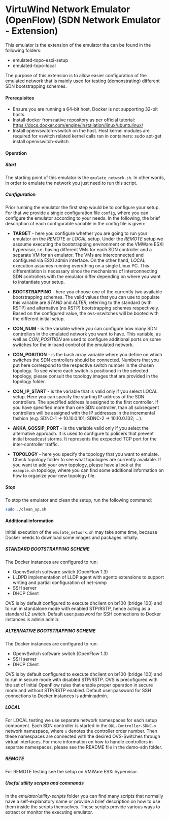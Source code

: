 VirtuWind Network Emulator (OpenFlow) (SDN Network Emulator - Extension)
===============================

This emulator is the extension of the emulator tha can be found in the following folders:
* emulated-topo-esxi-setup
* emulated-topo-local

The purpose of this extension is to allow easier configuration of the emulated network that is mainly used for testing (demonstrating) 
different SDN bootstrapping schemes. 

#### Prerequisites
  * Ensure you are running a 64-bit host, Docker is not supporting 32-bit hosts
  * Install docker from native repository as per official tutorial:
    https://docs.docker.com/engine/installation/linux/ubuntulinux/
  * Install openvswitch-vswitch on the host. Host kernel modules are required for vswitch related kernel calls ran in containers:
    sudo apt-get install openvswitch-switch
    
#### Operation

##### Start
The starting point of this emulator is the `emulate_network.sh`. In other words, in order to emulate the network you just
need to run this script. 

##### Configuration
Prior running the emulator the first step would be to configure your setup.
For that we provide a single configuration file `config`, where you can configure the emulator according to your needs.
In the following, the brief description of each configurable variable in the config file is given:

* **TARGET** - here you configure whether you are going to run your emulator on the *REMOTE* or *LOCAL* setup. Under the *REMOTE* 
 setup we asssume executing the bootstrapping environment on the VMWare ESXI hypervisor, i.e. having different VMs for each 
 SDN controller and a separate VM for an emulator. The VMs are interconnected and configured via ESXI admin interface.
 On the other hand, *LOCAL* execution assumes running everything on a single Linux PC. 
 This differentiation is necessary since the mechanisms of interconnecting SDN controllers with the emulator differ 
 depending on where you want to instantiate your setup.
 
* **BOOTSTRAPPING** - here you choose one of the currently two available bootstrapping schemes.
 The valid values that you can use to populate this variable are *STAND* and *ALTER*, referring to the standard 
 (with RSTP) and alternative (no RSTP) bootstrapping schemes respectively. Based on the configured value, the 
 ovs-vswitches will be booted with the different initial setup.
 
* **CON_NUM** - is the variable where you can configure how many SDN controllers in the emulated network you want to have.
 This variable, as well as  *CON_POSITION* are used to configure additional ports on some switches for the in-band control
 of the emulated network.

* **CON_POSITION** - is the bash array variable where you define on which switches the SDN controllers should be connected.
 Numbers that you put here correspond to the respective switch number in the chosen topology. To see where each switch is
 positioned in the selected topology, please consult the topology images that are provided in the topology folder.
 
* **CON_IP_START** - is the variable that is valid only if you select LOCAL setup. Here you can specify the starting IP
 address of the SDN controllers. The specified address is assigned to the first controller. If you have specified more than 
 one SDN controller, than all subsequent controllers will be assigned with the IP addresses in the incremental fashion 
 (e.g. SDNC-1 -> 10.10.0.101; SDNC-2 -> 10.10.0.102; ...).
 
* **AKKA_GOSSIP_PORT** - is the variable valid only if you select the alternative approach. It is used to configure tc policers
that prevent initial broadcast storms. It represents the excpected TCP port for the inter-controller traffic. 
 
* **TOPOLOGY** - here you specify the topology that you want to emulate. Check topology folder to see what topologies are 
 currently available. If you want to add your own topology, please have a look at the `example.sh` topology, where you can
 find some additional information on how to organize your new topology file.
 
##### Stop
 To stop the emulator and clean the setup, run the following command:
 ```bash
 sudo ./clean_up.sh
 ```

#### Additional information
Initial execution of the `emulate_network.sh` may take some time, because Docker needs to download some images and
packages initially.

##### STANDARD BOOTSTRAPPING SCHEME

The Docker instances are configured to run:
  * OpenvSwitch software switch (OpenFlow 1.3)
  * LLDPD implementation of LLDP agent with agentx extensions to support writing and partial configuration of net-snmp
  * SSH server
  * DHCP Client
  
OVS is by default configured to execute dhclient on br100 (bridge 100) and to run in standalone mode with enabled STP/RSTP, hence acting as a standard L2 switch.
Default user:password for SSH connections to Docker instances is admin:admin. 

##### ALTERNATIVE BOOTSTRAPPING SCHEME

The Docker instances are configured to run:
  * OpenvSwitch software switch (OpenFlow 1.3)
  * SSH server
  * DHCP Client
  
OVS is by default configured to execute dhclient on br100 (bridge 100) and to run in secure mode with disabled STP/RSTP. OVS is precofigured with the set of 
initial OpenFlow rules that enable proper operation in secure mode and without STP/RSTP enabled.
Default user:password for SSH connections to Docker instances is admin:admin. 

##### LOCAL

For LOCAL testing we use separate network namespaces for each setup component. Each SDN controller is started in the `ODL-Controller-SDNC-x`
network namespace, where `x` denotes the controller order number. Then these namespaces are connected with the desired  OVS-Switches
through virtual interfaces. For more information on how to handle controllers in separate namespaces, please see the README
 file in the demo-sdn folder.
 
##### REMOTE

For REMOTE testing see the setup on VMWare ESXi hypervisor.   

##### Useful utility scripts and commands

In the *emulator/utility-scripts* folder you can find many scripts that normally have a self-explanatory name or provide
a brief description on how to use them inside the scripts themselves. These scripts provide various ways to extract or 
monitor the executing emulator.

